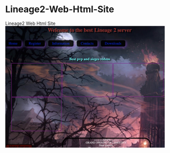 # Lineage2-Web-Html-Site
Lineage2 Web Html Site
<img src="https://github.com/MAS0N0V/Lineage2-Web-Html-Site/blob/main/image.jpeg?raw=true"/>
